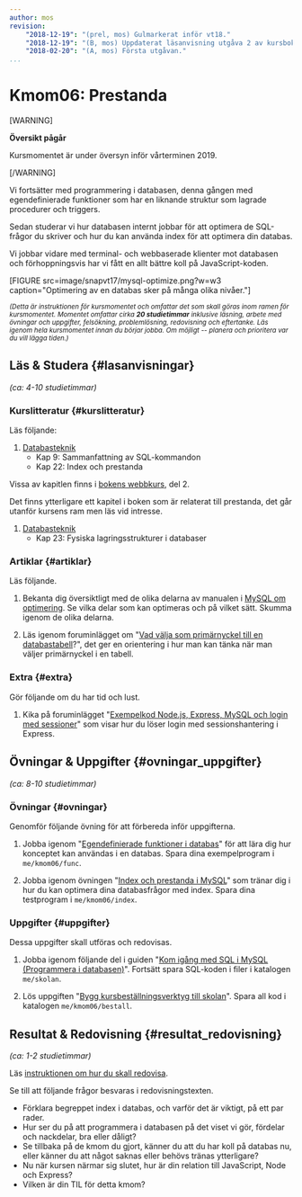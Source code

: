 ```yaml
---
author: mos
revision:
    "2018-12-19": "(prel, mos) Gulmarkerat inför vt18."
    "2018-12-19": "(B, mos) Uppdaterat läsanvisning utgåva 2 av kursbok."
    "2018-02-20": "(A, mos) Första utgåvan."
...
```

Kmom06: Prestanda
====================================

[WARNING]

**Översikt pågår**

Kursmomentet är under översyn inför vårterminen 2019.

[/WARNING]

Vi fortsätter med programmering i databasen, denna gången med egendefinierade funktioner som har en liknande struktur som lagrade procedurer och triggers.

Sedan studerar vi hur databasen internt jobbar för att optimera de SQL-frågor du skriver och hur du kan använda index för att optimera din databas.

Vi jobbar vidare med terminal- och webbaserade klienter mot databasen och förhoppningsvis har vi fått en allt bättre koll på JavaScript-koden.

<!--more-->

[FIGURE src=image/snapvt17/mysql-optimize.png?w=w3 caption="Optimering av en databas sker på många olika nivåer."]

<small><i>(Detta är instruktionen för kursmomentet och omfattar det som skall göras inom ramen för kursmomentet. Momentet omfattar cirka **20 studietimmar** inklusive läsning, arbete med övningar och uppgifter, felsökning, problemlösning, redovisning och eftertanke. Läs igenom hela kursmomentet innan du börjar jobba. Om möjligt -- planera och prioritera var du vill lägga tiden.)</i></small>



Läs &amp; Studera  {#lasanvisningar}
---------------------------------

*(ca: 4-10 studietimmar)*


### Kurslitteratur  {#kurslitteratur}

Läs följande:

1. [Databasteknik](kunskap/boken-databasteknik)
    * Kap 9: Sammanfattning av SQL-kommandon
    * Kap 22: Index och prestanda

Vissa av kapitlen finns i [bokens webbkurs](http://www.databasteknik.se/webbkursen/), del 2.

Det finns ytterligare ett kapitel i boken som är relaterat till prestanda, det går utanför kursens ram men läs vid intresse.

1. [Databasteknik](kunskap/boken-databasteknik)
    * Kap 23: Fysiska lagringsstrukturer i databaser


<!--
Saker vi inte hanterat:

* Kap 13: Säkerhet i databaser
-->



### Artiklar {#artiklar}

Läs följande.

1. Bekanta dig översiktligt med de olika delarna av manualen i [MySQL om optimering](https://dev.mysql.com/doc/refman/5.7/en/optimization.html). Se vilka delar som kan optimeras och på vilket sätt. Skumma igenom de olika delarna.

1. Läs igenom foruminlägget om "[Vad välja som primärnyckel till en databastabell](t/6439)?", det ger en orientering i hur man kan tänka när man väljer primärnyckel i en tabell.



### Extra  {#extra}

Gör följande om du har tid och lust.

1. Kika på foruminlägget "[Exempelkod Node.js, Express, MySQL och login med sessioner](t/7327)" som visar hur du löser login med sessionshantering i Express.



Övningar & Uppgifter  {#ovningar_uppgifter}
-------------------------------------------

*(ca: 8-10 studietimmar)*



### Övningar {#ovningar}

Genomför följande övning för att förbereda inför uppgifterna.

1. Jobba igenom "[Egendefinierade funktioner i databas](kunskap/egen-definierade-funktioner-i-databas)" för att lära dig hur konceptet kan användas i en databas. Spara dina exempelprogram i `me/kmom06/func`.

1. Jobba igenom övningen "[Index och prestanda i MySQL](kunskap/index-och-prestanda-i-mysql)" som tränar dig i hur du kan optimera dina databasfrågor med index. Spara dina testprogram i `me/kmom06/index`.

<!--
1. Artikel om hur man skriver bra SQL frågor på ett optimerat sätt.

1. Inloggning, session, express.

1. Usability with messages on what happens.

1. Faktureringsmotor?

1. Exportera data från webben till csv?

1. Visualisering i tabeller via JavaScript libs.
-->



### Uppgifter {#uppgifter}

Dessa uppgifter skall utföras och redovisas.

1. Jobba igenom följande del i guiden "[Kom igång med SQL i MySQL (Programmera i databasen)](guide/kom-igang-med-sql-i-mysql/programmera-i-databasen)". Fortsätt spara SQL-koden i filer i katalogen `me/skolan`.

1. Lös uppgiften "[Bygg kursbeställningsverktyg till skolan](uppgift/bygg-bestallningsverktyg-till-skolan)". Spara all kod i katalogen `me/kmom06/bestall`.



Resultat & Redovisning  {#resultat_redovisning}
-----------------------------------------------

*(ca: 1-2 studietimmar)*

Läs [instruktionen om hur du skall redovisa](./../redovisa).

Se till att följande frågor besvaras i redovisningstexten.

* Förklara begreppet index i databas, och varför det är viktigt, på ett par rader.
* Hur ser du på att programmera i databasen på det viset vi gör, fördelar och nackdelar, bra eller dåligt?
* Se tillbaka på de kmom du gjort, känner du att du har koll på databas nu, eller känner du att något saknas eller behövs tränas ytterligare?
* Nu när kursen närmar sig slutet, hur är din relation till JavaScript, Node och Express?
* Vilken är din TIL för detta kmom?
